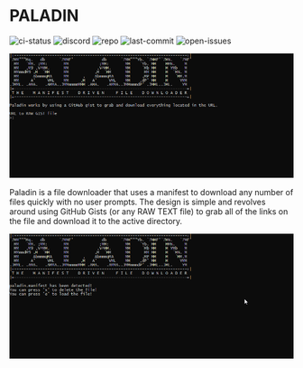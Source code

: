 # PALADIN

![ci-status](https://travis-ci.com/tavichh/paladin.svg?branch=master)
![discord](https://img.shields.io/discord/266370506591043585)
![repo](https://img.shields.io/github/repo-size/tavichh/Paladin)
![last-commit](https://img.shields.io/github/last-commit/tavichh/Paladin)
![open-issues](https://img.shields.io/github/issues-raw/tavichh/Paladin)

![Main Menu](img\main.gif)

Paladin is a file downloader that uses a manifest to download any number of files quickly with no user prompts.
The design is simple and revolves around using GitHub Gists (or any RAW TEXT file) to grab all of the links on the file and download it to the active directory.

![Download](img\dl.gif)